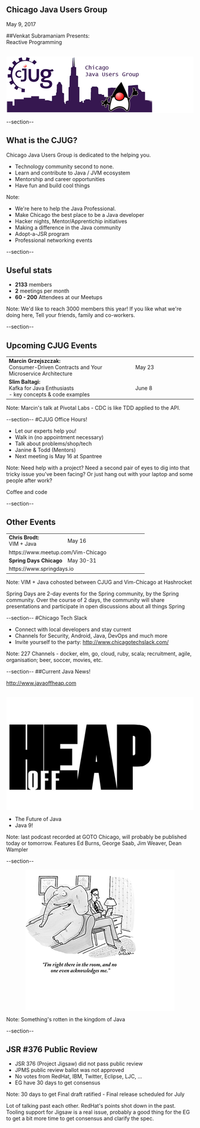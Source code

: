## Chicago Java Users Group

May 9, 2017

##Venkat Subramaniam Presents:<br/>Reactive Programming

<div style="background-color: white; margin-top: 30px;">
	<img src="images/cjug.gif" style="border: none; box-shadow: none;"/>
</div>

--section--
## What is the CJUG?
Chicago Java Users Group is dedicated to the helping you.

* Technology community second to none.
* Learn and contribute to Java / JVM ecosystem
* Mentorship and career opportunities
* Have fun and build cool things

Note:
* We're here to help the Java Professional.  
* Make Chicago the best place to be a Java developer
* Hacker nights, Mentor/Apprentichip initiatives
* Making a difference in the Java community
* Adopt-a-JSR program
* Professional networking events

--section--

## Useful stats

* **2133** members
* **2** meetings per month
* **60 - 200** Attendees at our Meetups

Note:
We'd like to reach 3000 members this year! If you like what we're doing here,
Tell your friends, family and co-workers.

--section--

## Upcoming CJUG Events
<table class="upcoming-events"  width=800>
<tr>
  <td><b>Marcin Grzejszczak:</b><br/>Consumer-Driven Contracts and Your Microservice Architecture</td>
  <td width=150>May 23</td>
</tr>
<tr>
  <td><b>Slim Baltagi:</b><br/>Kafka for Java Enthusiasts<br/>
  - key concepts & code examples</td>
  <td width=150>June 8</td>
</tr>
</table>

Note:
Marcin's talk at Pivotal Labs - CDC is like TDD applied to the API.

--section--
#CJUG Office Hours!
* Let our experts help you!
* Walk in (no appointment necessary)
* Talk about problems/shop/tech
* Janine &amp; Todd (Mentors)
* Next meeting is May 16 at Spantree

Note:
Need help with a project? Need a second pair of eyes to dig into that
tricky issue you've been facing? Or just hang out with your laptop
and some people after work?

Coffee and code

--section--
## Other Events

<table class="upcoming-events" width=800>
<tr>
<td><b>Chris Brodt:</b><br/>VIM + Java</td>
<td width=200>May 16</td>
</tr>
<tr><td colspan="2">https://www.meetup.com/Vim-Chicago</td>
</tr>
<tr>
<td><b>Spring Days Chicago</b></td><td width=200>May 30-31</td>
</tr>
<tr>
<td colspan="2">https://www.springdays.io</td>
</tr>
</table>

Note:
VIM + Java cohosted between CJUG and Vim-Chicago at Hashrocket

Spring Days are 2-day events for the Spring community, by the Spring community. 
Over the course of 2 days, the community will share presentations and participate in open discussions about all things Spring


--section--
#Chicago Tech Slack
* Connect with local developers and stay current
* Channels for Security, Android, Java, DevOps and much more
* Invite yourself to the party: http://www.chicagotechslack.com/

Note:
227 Channels - docker, elm, go, cloud, ruby, scala; recruitment, 
agile, organisation; beer, soccer, movies, etc.

--section--
##Current Java News!

http://www.javaoffheap.com

<div style="background-color: white; margin: 30px 0 15px 0;">
	<img src="images/OffHeapLogo.png" style="border: none; box-shadow: none;" width=400 height=300/>
</div>

* The Future of Java
* Java 9! 

Note:
last podcast recorded at GOTO Chicago, will probably be published today or tomorrow.
Features Ed Burns, George Saab, Jim Weaver, Dean Wampler

--section--
<div style="background-color: white; margin: auto; width: 400px; height: 380px;">
  <br/>
  <img src="images/elephant.png" style="border: none; box-shadow: none;"/>
</div>

Note:
Something's rotten in the kingdom of Java

--section--
## JSR #376 Public Review 

* JSR 376 (Project Jigsaw) did not pass public review
* JPMS public review ballot was not approved
* No votes from RedHat, IBM, Twitter, Eclipse, LJC, ...
* EG have 30 days to get consensus

Note:
30 days to get Final draft ratified - Final release scheduled for July

Lot of talking past each other.  RedHat's points shot down in the past.
Tooling support for Jigsaw is a real issue, probably a good thing for 
the EG to get a bit more time to get consensus and clarify the spec.



